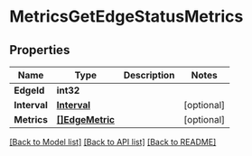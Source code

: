 # MetricsGetEdgeStatusMetrics

## Properties

Name | Type | Description | Notes
------------ | ------------- | ------------- | -------------
**EdgeId** | **int32** |  | 
**Interval** | [**Interval**](interval.md) |  | [optional] 
**Metrics** | [**[]EdgeMetric**](edge_metric.md) |  | [optional] 

[[Back to Model list]](../README.md#documentation-for-models) [[Back to API list]](../README.md#documentation-for-api-endpoints) [[Back to README]](../README.md)


